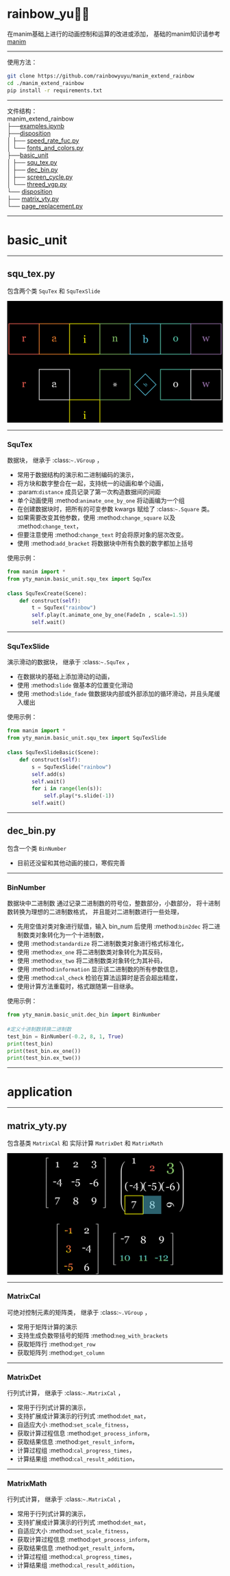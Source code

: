 # rainbow_yu🐋✨
在manim基础上进行的动画控制和运算的改进或添加，
基础的manim知识请参考[manim](https://github.com/manimCommunity/manim)

---

使用方法：
```bash
git clone https://github.com/rainbowyuyu/manim_extend_rainbow
cd ./manim_extend_rainbow
pip install -r requirements.txt
```

---

文件结构：  
manim_extend_rainbow  
├──[examples.ipynb](examples.ipynb)   
├──[disposition](yty_manim%2Fdisposition)  
│ ├── [speed_rate_fuc.py](yty_manim%2Fdisposition%2Fspeed_rate_fuc.py)  
│ └── [fonts_and_colors.py](yty_manim%2Fdisposition%2Ffonts_and_colors.py)  
├──[basic_unit](yty_manim%2Fbasic_unit)   
│ ├── [squ_tex.py](yty_manim%2Fbasic_unit%2Fsqu_tex.py)  
│ ├── [dec_bin.py](yty_manim%2Fbasic_unit%2Fdec_bin.py)  
│ ├── [screen_cycle.py](yty_manim%2Fbasic_unit%2Fscreen_cycle.py)  
│ └── [threed_vgp.py](yty_manim%2Fbasic_unit%2Fthreed_vgp.py)  
└── [disposition](yty_manim%2Fdisposition)  
  ├── [matrix_yty.py](yty_manim%2Fapplication%2Fmatrix_yty.py)  
  └── [page_replacement.py](yty_manim%2Fapplication%2Fpage_replacement.py)

---

# basic_unit

---

## squ_tex.py
包含两个类 `SquTex` 和 `SquTexSlide`

![squ_tex](media/images/manim_extend_rainbow/SquTexIndex_ManimCE_v0.18.0.png)

---

### SquTex

数据块， 继承于 :class:`~.VGroup` ，
- 常用于数据结构的演示和二进制编码的演示，
- 将方块和数字整合在一起，支持统一的动画和单个动画，
- :param:`distance` 成员记录了第一次构造数据间的间距
- 单个动画使用 :method:`animate_one_by_one` 将动画编为一个组
- 在创建数据块时，把所有的可变参数 kwargs 赋给了 :class:`~.Square` 类。
- 如果需要改变其他参数，使用 :method:`change_square` 以及 :method:`change_text`，
- 但要注意使用 :method:`change_text` 时会将原对象的层次改变。
- 使用 :method:`add_bracket` 将数据块中所有负数的数字都加上括号

使用示例：

```python
from manim import *
from yty_manim.basic_unit.squ_tex import SquTex

class SquTexCreate(Scene):
    def construct(self):
        t = SquTex("rainbow")
        self.play(t.animate_one_by_one(FadeIn , scale=1.5))
        self.wait()
```

---

### SquTexSlide

演示滑动的数据块， 继承于 :class:`~.SquTex` ，
- 在数据块的基础上添加滑动的动画，
- 使用 :method:`slide` 做基本的位置变化滑动
- 使用 :method:`slide_fade` 做数据块内部或外部添加的循环滑动，并且头尾缓入缓出

使用示例：

```python
from manim import *
from yty_manim.basic_unit.squ_tex import SquTexSlide

class SquTexSlideBasic(Scene):
    def construct(self):
        s = SquTexSlide("rainbow")
        self.add(s)
        self.wait()
        for i in range(len(s)):
            self.play(*s.slide(-1))
        self.wait()
```

---

## dec_bin.py
包含一个类 `BinNumber`
- 目前还没留和其他动画的接口，寒假完善

---

### BinNumber

数据块中二进制数
通过记录二进制数的符号位，整数部分，小数部分，
将十进制数转换为理想的二进制数格式，
并且能对二进制数进行一些处理，

- 先用空值对类对象进行赋值，输入 bin_num 后使用 :method:`bin2dec` 将二进制数类对象转化为一个十进制数，
- 使用 :method:`standardize` 将二进制数类对象进行格式标准化，
- 使用 :method:`ex_one` 将二进制数类对象转化为其反码，
- 使用 :method:`ex_two` 将二进制数类对象转化为其补码，
- 使用 :method:`information` 显示该二进制数的所有参数信息，
- 使用 :method:`cal_check` 检验在算法运算时是否会超出精度，
- 使用计算方法重载时，格式跟随第一目继承。

使用示例：

```python
from yty_manim.basic_unit.dec_bin import BinNumber

#定义十进制数转换二进制数
test_bin = BinNumber(-0.2, 8, 1, True)
print(test_bin)
print(test_bin.ex_one())
print(test_bin.ex_two())
```

---

# application

---

## matrix_yty.py
包含基类 `MatrixCal` 和 实际计算 `MatrixDet` 和 `MatrixMath`

![matrix_example](media/images/manim_extend_rainbow/MatrixExample_ManimCE_v0.18.0.png)

---
### MatrixCal
可绝对控制元素的矩阵类， 继承于 :class:`~.VGroup` ，

- 常用于矩阵计算的演示
- 支持生成负数带括号的矩阵 :method:`neg_with_brackets`
- 获取矩阵行 :method:`get_row`
- 获取矩阵列 :method:`get_column`

---
### MatrixDet
行列式计算， 继承于 :class:`~.MatrixCal` ，

- 常用于行列式计算的演示，
- 支持扩展成计算演示的行列式 :method:`det_mat`，
- 自适应大小 :method:`set_scale_fitness`，
- 获取计算过程信息 :method:`get_process_inform`，
- 获取结果信息 :method:`get_result_inform`，
- 计算过程组 :method:`cal_progress_times`，
- 计算结果组 :method:`cal_result_addition`，

---
### MatrixMath
行列式计算， 继承于 :class:`~.MatrixCal` ，

- 常用于行列式计算的演示，
- 支持扩展成计算演示的行列式 :method:`det_mat`，
- 自适应大小 :method:`set_scale_fitness`，
- 获取计算过程信息 :method:`get_process_inform`，
- 获取结果信息 :method:`get_result_inform`，
- 计算过程组 :method:`cal_progress_times`，
- 计算结果组 :method:`cal_result_addition`，